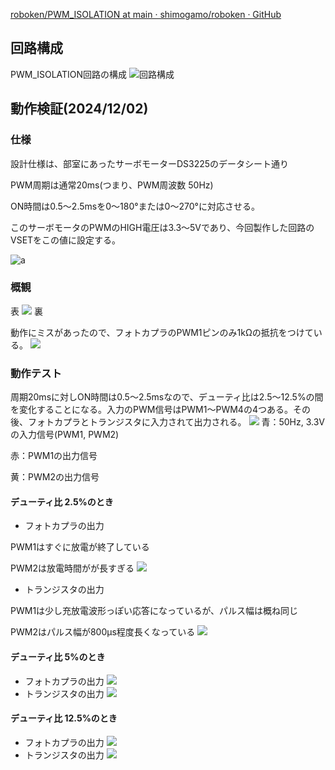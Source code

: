 [roboken/PWM\_ISOLATION at main · shimogamo/roboken · GitHub](https://github.com/shimogamo/roboken/tree/main/PWM_ISOLATION)

## 回路構成
PWM_ISOLATION回路の構成
![回路構成](attachments/Block_Diagram.png)

## 動作検証(2024/12/02)
### 仕様
設計仕様は、部室にあったサーボモーターDS3225のデータシート通り

PWM周期は通常20ms(つまり、PWM周波数 50Hz)

ON時間は0.5～2.5msを0～180°または0～270°に対応させる。

このサーボモータのPWMのHIGH電圧は3.3～5Vであり、今回製作した回路のVSETをこの値に設定する。

![a](attachments/20241202150403.png)
### 概観
表
![](attachments/20241202151327.png)
裏

動作にミスがあったので、フォトカプラのPWM1ピンのみ1kΩの抵抗をつけている。
![](attachments/20241202151345.png)
### 動作テスト
周期20msに対しON時間は0.5～2.5msなので、デューティ比は2.5～12.5%の間を変化することになる。入力のPWM信号はPWM1～PWM4の4つある。その後、フォトカプラとトランジスタに入力されて出力される。
![](attachments/20241202214615.png)
青：50Hz, 3.3Vの入力信号(PWM1, PWM2)

赤：PWM1の出力信号

黄：PWM2の出力信号


#### デューティ比 2.5%のとき
-  フォトカプラの出力

PWM1はすぐに放電が終了している

PWM2は放電時間がが長すぎる
![](attachments/20241202155415.png)
- トランジスタの出力

PWM1は少し充放電波形っぽい応答になっているが、パルス幅は概ね同じ

PWM2はパルス幅が800μs程度長くなっている
![](attachments/20241202152222.png)
####  デューティ比 5%のとき
- フォトカプラの出力
![](attachments/20241202155452.png)
- トランジスタの出力
![](attachments/20241202152303.png)
#### デューティ比 12.5%のとき
-  フォトカプラの出力
![](attachments/20241202155605.png)
- トランジスタの出力
![](attachments/20241202152503.png)
